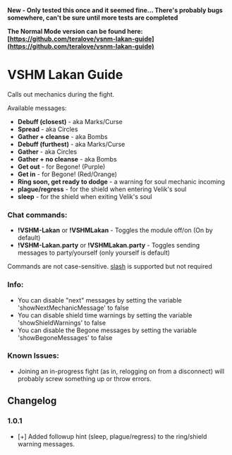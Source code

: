 **New - Only tested this once and it seemed fine... There's probably bugs somewhere, can't be sure until more tests are completed**

**The Normal Mode version can be found here: [https://github.com/teralove/vsnm-lakan-guide](https://github.com/teralove/vsnm-lakan-guide)**

# VSHM Lakan Guide
Calls out mechanics during the fight.

Available messages:

* **Debuff (closest)**  - aka Marks/Curse
* **Spread**  - aka Circles
* **Gather + cleanse**  - aka Bombs
* **Debuff (furthest)**  - aka Marks/Curse
* **Gather**  - aka Circles
* **Gather + no cleanse**  - aka Bombs
* **Get out**  - for Begone! (Purple)
* **Get in**  - for Begone! (Red/Orange)
* **Ring soon, get ready to dodge**  - a warning for soul mechanic incoming
* **plague/regress**  - for the shield when entering Velik's soul
* **sleep**  - for the shield when exiting Velik's soul


### Chat commands:
* **!VSHM-Lakan** or **!VSHMLakan** - Toggles the module off/on (On by default)
* **!VSHM-Lakan.party** or **!VSHMLakan.party** - Toggles sending messages to party/yourself (only yourself is default)

Commands are not case-sensitive. [slash](https://github.com/baldera-mods/slash) is supported but not required


### Info:
* You can disable "next" messages by setting the variable 'showNextMechanicMessage' to false
* You can disable shield time warnings by setting the variable 'showShieldWarnings' to false
* You can disable the Begone messages by setting the variable 'showBegoneMessages' to false


### Known Issues:
* Joining an in-progress fight (as in, relogging on from a disconnect) will probably screw something up or throw errors.


## Changelog 
### 1.0.1
* [+] Added followup hint (sleep, plague/regress) to the ring/shield warning messages.